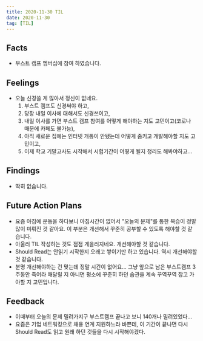 ```yaml
---
title: 2020-11-30 TIL
date: 2020-11-30
tag: [TIL]
---
```


## Facts

- 부스트 캠프 멤버십에 참여 하였습니다.

## Feelings

- 오늘 신경쓸 게 많아서 정신이 없네요. 
  1. 부스트 캠프도 신경써야 하고,
  2. 당장 내일 이사에 대해서도 신경쓰이고,
  3. 내일 이사를 가면 부스트 캠프 참여를 어떻게 해야하는 지도 고민이고(코로나 때문에 카페도 불가능),
  4. 아직 새로운 집에는 인터넷 개통이 안됐는데 어떻게 줌키고 개발해야할 지도 고민이고,
  5. 이제 학교 기말고사도 시작해서 시험기간이 어떻게 될지 정리도 해봐야하고...

## Findings

- 딱히 없습니다.

## Future Action Plans

- 요즘 아침에 운동을 하다보니 아침시간이 없어서 "오늘의 문제"를 통한 복습이 정말 많이 미뤄진 것 같아요. 이 부분은 개선해서 꾸준히 공부할 수 있도록 해야할 것 같습니다.
- 아울러 TIL 작성하는 것도 점점 게을러지네요. 개선해야할 것 같습니다.
- Should Read는 안읽기 시작한지 오래고 쌓이기만 하고 있습니다. 역시 개선해야할 것 같습니다.
- 분명 개선해야하는 건 맞는데 정말 시간이 없어요... 그냥 앞으로 남은 부스트캠프 3주동안 죽어라 매달릴 지 아니면 평소에 꾸준히 하던 습관을 계속 꾸역꾸역 잡고 가야할 지 고민입니다.

## Feedback

- 이때부터 오늘의 문제 밀려가지구 부스트캠프 끝나고 보니 140개나 밀려있었다...
- 요즘은 기업 네트워킹으로 채용 연계 지원하느라 바쁜데, 이 기간이 끝나면 다시 Should Read도 읽고 원래 하던 것들을 다시 시작해야겠다.
